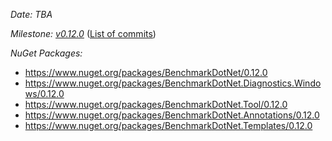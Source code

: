 _Date: TBA_

_Milestone: [v0.12.0](https://github.com/dotnet/BenchmarkDotNet/issues?q=milestone%3Av0.12.0)_
([List of commits](https://github.com/dotnet/BenchmarkDotNet/compare/v0.11.5...v0.12.0))

_NuGet Packages:_
* https://www.nuget.org/packages/BenchmarkDotNet/0.12.0
* https://www.nuget.org/packages/BenchmarkDotNet.Diagnostics.Windows/0.12.0
* https://www.nuget.org/packages/BenchmarkDotNet.Tool/0.12.0
* https://www.nuget.org/packages/BenchmarkDotNet.Annotations/0.12.0
* https://www.nuget.org/packages/BenchmarkDotNet.Templates/0.12.0